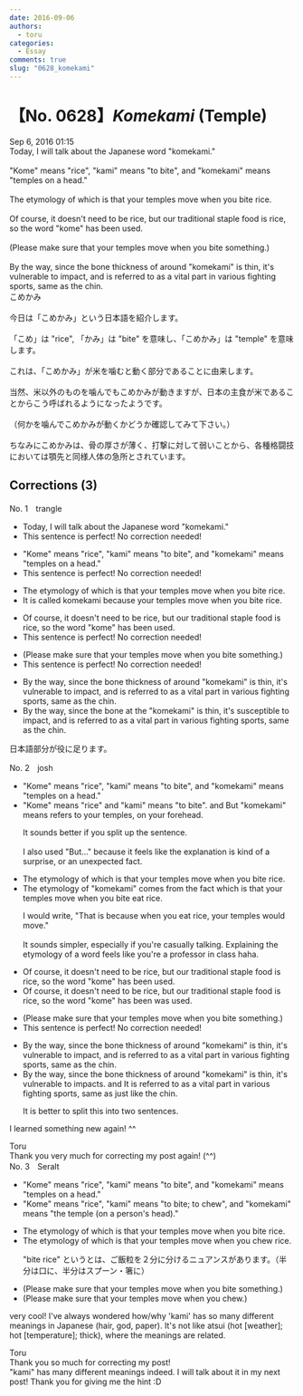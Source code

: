 ```yaml
---
date: 2016-09-06
authors:
  - toru
categories:
  - Essay
comments: true
slug: "0628_komekami"
---
```


# 【No. 0628】<strong><em>Komekami</strong></em> (Temple)
<div class="date">Sep 6, 2016 01:15</div>
<div id="post"><div id="body_show_ori">
Today, I will talk about the Japanese word "komekami."<br/><br/>"Kome" means "rice", "kami" means "to bite", and "komekami" means "temples on a head."<br/><br/>The etymology of which is that your temples move when you bite rice.<br/><br/>Of course, it doesn't need to be rice, but our traditional staple food is rice, so the word "kome" has been used.<br/><br/>(Please make sure that your temples move when you bite something.)<br/><br/>By the way, since the bone thickness of around "komekami" is thin, it's vulnerable to impact, and is referred to as a vital part in various fighting sports, same as the chin.
</div></div>

<!-- more -->

<div id="post_ja"><div id="body_show_mo">
こめかみ<br/><br/>今日は「こめかみ」という日本語を紹介します。<br/><br/>「こめ」は "rice", 「かみ」は "bite" を意味し、「こめかみ」は "temple" を意味します。<br/><br/>これは、「こめかみ」が米を噛むと動く部分であることに由来します。<br/><br/>当然、米以外のものを噛んでもこめかみが動きますが、日本の主食が米であることからこう呼ばれるようになったようです。<br/><br/>（何かを噛んでこめかみが動くかどうか確認してみて下さい。）<br/><br/>ちなみにこめかみは、骨の厚さが薄く、打撃に対して弱いことから、各種格闘技においては顎先と同様人体の急所とされています。
</div></div>

## Corrections (3)
<div id="block"><div class="first_name"> No. 1　<span class="just_name">trangle</span></div><div id="block2">
<ul class="correction_field">
<li class="incorrect">Today, I will talk about the Japanese word "komekami."</li>
<li class="corrected perfect">This sentence is perfect! No correction needed!</li>
</ul>
<ul class="correction_field">
<li class="incorrect">"Kome" means "rice", "kami" means "to bite", and "komekami" means "temples on a head."</li>
<li class="corrected perfect">This sentence is perfect! No correction needed!</li>
</ul>
<ul class="correction_field">
<li class="incorrect">The etymology of which is that your temples move when you bite rice.</li>
<li class="corrected correct">
It is called komekami because your temples move when you bite rice.
</li>
</ul>
<ul class="correction_field">
<li class="incorrect">Of course, it doesn't need to be rice, but our traditional staple food is rice, so the word "kome" has been used.</li>
<li class="corrected perfect">This sentence is perfect! No correction needed!</li>
</ul>
<ul class="correction_field">
<li class="incorrect">(Please make sure that your temples move when you bite something.)</li>
<li class="corrected perfect">This sentence is perfect! No correction needed!</li>
</ul>
<ul class="correction_field">
<li class="incorrect">By the way, since the bone thickness of around "komekami" is thin, it's vulnerable to impact, and is referred to as a vital part in various fighting sports, same as the chin.</li>
<li class="corrected correct">
By the way, since the bone at the "komekami" is thin, it's susceptible to impact, and is referred to as a vital part in various fighting sports, same as the chin.
</li>
</ul>
<p class="comment_small">
 日本語部分が役に足ります。
</p>

</div></div>
<div id="block"><div class="first_name"> No. 2　<span class="just_name">josh</span></div><div id="block2">
<ul class="correction_field">
<li class="incorrect">"Kome" means "rice", "kami" means "to bite", and "komekami" means "temples on a head."</li>
<li class="corrected correct">
"Kome" means "rice" <span class="f_blue">and </span>"kami" means "to bite"<span class="f_red">.</span> <span class="sline">and</span> <span class="f_blue">But </span>"komekami" <span class="sline">means</span> <span class="f_blue">refers to your </span><span class="f_blue">temples, on your forehead.</span>
<p class="correction_comment">It sounds better if you split up the sentence.<br/><br/>I also used "But..." because it feels like the explanation is kind of a surprise, or an unexpected fact.</p>
</li>
</ul>
<ul class="correction_field">
<li class="incorrect">The etymology of which is that your temples move when you bite rice.</li>
<li class="corrected correct">
The etymology of<span class="f_blue"> "komekami" comes from the fact</span> <span class="sline">which is</span> that your temples move when you <span class="sline">bite</span> <span class="f_blue">eat</span> rice.
<p class="correction_comment">I would write, "That is because when you eat rice, your temples would move."<br/><br/>It sounds simpler, especially if you're casually talking. Explaining the etymology of a word feels like you're a professor in class haha.</p>
</li>
</ul>
<ul class="correction_field">
<li class="incorrect">Of course, it doesn't need to be rice, but our traditional staple food is rice, so the word "kome" has been used.</li>
<li class="corrected correct">
Of course, it doesn't need to be rice, but our traditional staple food is rice, so the word "kome" <span class="sline">has been</span> <span class="f_blue">was</span> used.
</li>
</ul>
<ul class="correction_field">
<li class="incorrect">(Please make sure that your temples move when you bite something.)</li>
<li class="corrected perfect">This sentence is perfect! No correction needed!</li>
</ul>
<ul class="correction_field">
<li class="incorrect">By the way, since the bone thickness of around "komekami" is thin, it's vulnerable to impact, and is referred to as a vital part in various fighting sports, same as the chin.</li>
<li class="corrected correct">
By the way, since the bone thickness of around "komekami" is thin, it's vulnerable to impact<span class="f_blue">s</span><span class="f_red">.</span> <span class="sline">and</span> <span class="f_blue">It</span> is referred to as a vital part in various fighting sports, <span class="sline">same as</span> <span class="f_blue">just like</span> the chin.
<p class="correction_comment">It is better to split this into two sentences.</p>
</li>
</ul>
<p class="comment_small">
 I learned something new again! ^^
</p>

</div><div class="name"><span class="just_name">Toru</span><br>
Thank you very much for correcting my post again! (^^)
</div>
</div>
<div id="block"><div class="first_name"> No. 3　<span class="just_name">Seralt</span></div><div id="block2">
<ul class="correction_field">
<li class="incorrect">"Kome" means "rice", "kami" means "to bite", and "komekami" means "temples on a head."</li>
<li class="corrected correct">
"Kome" means "rice", "kami" means "to bite<span class="f_blue">; to chew</span>", and "komekami" means "<span class="f_blue">the </span>temple<span class="f_blue"> (on a person's head)</span>."
</li>
</ul>
<ul class="correction_field">
<li class="incorrect">The etymology of which is that your temples move when you bite rice.</li>
<li class="corrected correct">
The etymology of which is that your temples move when you <span class="f_red">chew</span> rice.
<p class="correction_comment">"bite rice" というとは、ご飯粒を２分に分けるニュアンスがあります。（半分は口に、半分はスプーン・箸に）</p>
</li>
</ul>
<ul class="correction_field">
<li class="incorrect">(Please make sure that your temples move when you bite something.)</li>
<li class="corrected correct">
(Please make sure that your temples move when you <span class="f_blue">chew</span>.)
</li>
</ul>
<p class="comment_small">
 very cool! I've always wondered how/why 'kami' has so many different meanings in Japanese (hair, god, paper). It's not like atsui (hot [weather]; hot [temperature]; thick), where the meanings are related.
</p>

</div><div class="name"><span class="just_name">Toru</span><br>
Thank you so much for correcting my post!<br/>"kami" has many different meanings indeed. I will talk about it in my next post! Thank you for giving me the hint :D
</div>
</div>
